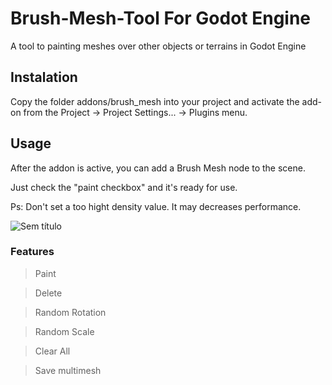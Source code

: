 # Brush-Mesh-Tool For Godot Engine
A tool to painting meshes over other objects or terrains in Godot Engine

## Instalation

Copy the folder addons/brush_mesh into your project and activate the add-on from the Project -> Project Settings... -> Plugins menu.

## Usage

After the addon is active, you can add a Brush Mesh node to the scene.

Just check the "paint checkbox" and it's ready for use.

Ps: Don't set a too hight density value. It may decreases performance.

![Sem título](https://user-images.githubusercontent.com/20520306/108110460-09ec5d00-7072-11eb-8118-7a53804ea094.jpg)

### Features

> Paint

> Delete

> Random Rotation

> Random Scale

> Clear All

> Save multimesh
